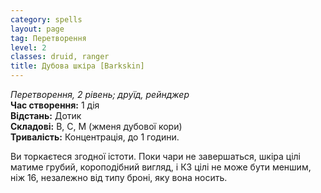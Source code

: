 ```yaml
---
category: spells
layout: page
tag: Перетворення
level: 2
classes: druid, ranger
title: Дубова шкіра [Barkskin]
---
```


_Перетворення, 2 рівень; друїд, рейнджер_  
**Час створення:** 1 дія    
**Відстань:** Дотик    
**Складові:** В, С, М (жменя дубової кори)    
**Тривалість:** Концентрація, до 1 години.  

Ви торкаєтеся згодної істоти. Поки чари не завершаться, шкіра цілі матиме грубий, короподібний вигляд, і КЗ цілі не може бути меншим, ніж 16, незалежно від типу броні, яку вона носить.
